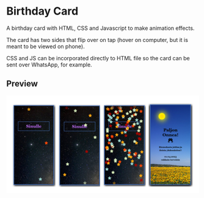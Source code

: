 # Birthday Card

A birthday card with HTML, CSS and Javascript to make animation effects.

The card has two sides that flip over on tap (hover on computer, but it is meant to be viewed on phone).

CSS and JS can be incorporated directly to HTML file so the card can be sent over WhatsApp, for example.

## Preview

![Computer view](preview.png)